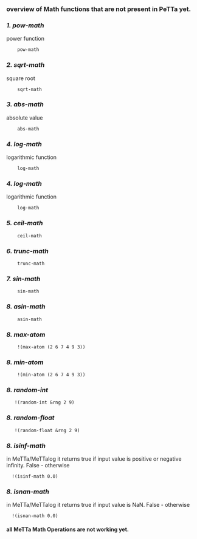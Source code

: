 ### overview of Math functions that are not present in PeTTa yet.

### ***1. pow-math***
power function
```metta
    pow-math 
```
### ***2. sqrt-math***
square root
```metta
    sqrt-math 
```
### ***3. abs-math***
absolute value
```metta
    abs-math 
```
### ***4. log-math***
logarithmic function
```metta
    log-math 
```
### ***4. log-math***
logarithmic function
```metta
    log-math 
```
### ***5. ceil-math***

```metta
    ceil-math 
```
### ***6. trunc-math***

```metta
    trunc-math 
```
### ***7. sin-math***

```metta
    sin-math 
```
### ***8. asin-math***

```metta
    asin-math 
```
### ***8. max-atom***

```metta
    !(max-atom (2 6 7 4 9 3))
```
### ***8. min-atom***

```metta
    !(min-atom (2 6 7 4 9 3))
```
### ***8. random-int***

```metta
   !(random-int &rng 2 9)
```
### ***8. random-float***

```metta
   !(random-float &rng 2 9)
```
### ***8. isinf-math***
in MeTTa/MeTTalog it returns true if input value is positive or negative infinity. False - otherwise
```metta
  !(isinf-math 0.0)
```
### ***8. isnan-math***
in MeTTa/MeTTalog it returns true if input value is NaN. False - otherwise
```metta
  !(isnan-math 0.0)
```
#### all MeTTa Math Operations are not working yet.